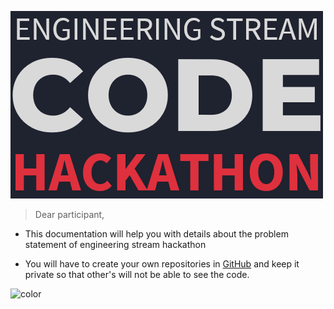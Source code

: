![logo](img/engg_stream_hackathon.png) 

> Dear participant,
 
- This documentation will help you with details about the problem statement of engineering stream hackathon

- You will have to create your own repositories in [GitHub](https://github.com) and keep it private so that other's will not be able to see the code.

![color](#1F222F)
